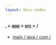 ```yaml
---
layout: docs-index
---
```

#### [.](./../../index) > [app](./../index) > [src](./index) > **/**

- [main / java / com / ](main/java/com/)
